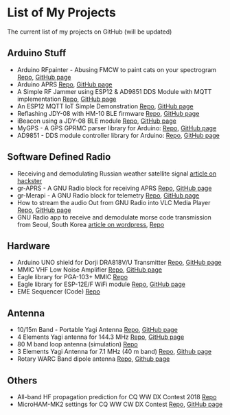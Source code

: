 # List of My Projects
The current list of my projects on GitHub (will be updated)

## Arduino Stuff
* Arduino RFpainter - Abusing FMCW to paint cats on your spectrogram [Repo](https://github.com/handiko/Arduino-RFpainter/), [GitHub page](https://handiko.github.io/Arduino-RFpainter/)
* Arduino APRS [Repo](https://github.com/handiko/Arduino-APRS), [GitHub page](https://handiko.github.io/Arduino-APRS/)
* A Simple RF Jammer using ESP12 & AD9851 DDS Module with MQTT implementation [Repo](https://github.com/handiko/ESP12-MQTT-RF-Jammer), [GitHub page](https://handiko.github.io/ESP12-MQTT-RF-Jammer/)
* An ESP12 MQTT IoT Simple Demonstration [Repo](https://github.com/handiko/ESP12-MQTT-IoT-Demo), [GitHub page](https://handiko.github.io/ESP12-MQTT-IoT-Demo/)
* Reflashing JDY-08 with HM-10 BLE firmware [Repo](https://github.com/handiko/JDY-08-Reflash), [GitHub page](https://handiko.github.io/JDY-08-Reflash/)
* iBeacon using a JDY-08 BLE module [Repo](https://github.com/handiko/iBeacon), [GitHub page](https://handiko.github.io/iBeacon/)
* MyGPS - A GPS GPRMC parser library for Arduino: [Repo](https://github.com/handiko/MyGPS), [GitHub page](https://handiko.github.io/MyGPS)
* AD9851 - DDS module controller library for Arduino: [Repo](https://github.com/handiko/AD9851), [GitHub page](https://handiko.github.io/AD9851)

## Software Defined Radio
* Receiving and demodulating Russian weather satellite signal [article on hackster](https://www.hackster.io/handiko/receiving-russian-s-satellite-weather-image-from-space-d4618d)
* gr-APRS - A GNU Radio block for receiving APRS [Repo](https://github.com/handiko/gr-APRS), [GitHub page](https://handiko.github.io/gr-APRS/)
* gr-Merapi - A GNU Radio block for telemetry [Repo](https://github.com/handiko/gr-Merapi), [GitHub page](https://handiko.github.io/gr-Merapi/)
* How to stream the audio Out from GNU Radio into VLC Media Player [Repo](https://github.com/handiko/RTL-FM-VLC), [GitHub page](https://handiko.github.io/RTL-FM-VLC/)
* GNU Radio app to receive and demodulate morse code transmission from Seoul, South Korea [article on wordpress](https://labsdl.wordpress.com/2018/08/20/receiving-post-processing-hlg-seoul-radio-using-rtl-sdr-and-gnu-radio/), [Repo](https://github.com/handiko/SDR-8500khz/tree/master/HLG%20Receiver)

## Hardware
* Arduino UNO shield for Dorji DRA818V/U Transmitter [Repo](https://github.com/handiko/Dorji-TX-Shield), [GitHub page](https://handiko.github.io/Dorji-TX-Shield/)
* MMIC VHF Low Noise Amplifier [Repo](https://github.com/handiko/VHF-LNA), [GitHub page](https://handiko.github.io/VHF-LNA/)
* Eagle library for PGA-103+ MMIC [Repo](https://github.com/handiko/PGA103-Eagle-Library)
* Eagle library for ESP-12E/F WiFi module [Repo](https://github.com/handiko/ESP-12EF-Eagle-Library/), [GitHub page](https://handiko.github.io/ESP-12EF-Eagle-Library/)
* EME Sequencer (Code) [Repo](https://github.com/handiko/SequencerCode)

## Antenna
* 10/15m Band - Portable Yagi Antenna [Repo](https://github.com/handiko/Portable-Yagi-10-15-2E), [GitHub page](https://handiko.github.io/Portable-Yagi-10-15-2E/)
* 4 Elements Yagi antenna for 144.3 MHz [Repo](https://github.com/handiko/Yagi-4E-144), [GitHub page](https://handiko.github.io/Yagi-4E-144/)
* 80 M band loop antenna (simulation) [Repo](https://github.com/handiko/80M-Band-Loop)
* 3 Elements Yagi Antenna for 7.1 MHz (40 m band) [Repo](https://github.com/handiko/3E-40M-YAGI), [Github page](https://handiko.github.io/3E-40M-YAGI/)
* Rotary WARC Band dipole antenna [Repo](https://github.com/handiko/Rotary-WARC-Band-Dipole), [Github page](https://handiko.github.io/Rotary-WARC-Band-Dipole/)

## Others
* All-band HF propagation prediction for CQ WW DX Contest 2018 [Repo](https://github.com/handiko/PropPred)
* MicroHAM-MK2 settings for CQ WW CW DX Contest [Repo](https://github.com/handiko/MicroHAM-MK2), [GitHub page](https://handiko.github.io/MicroHAM-MK2/)

